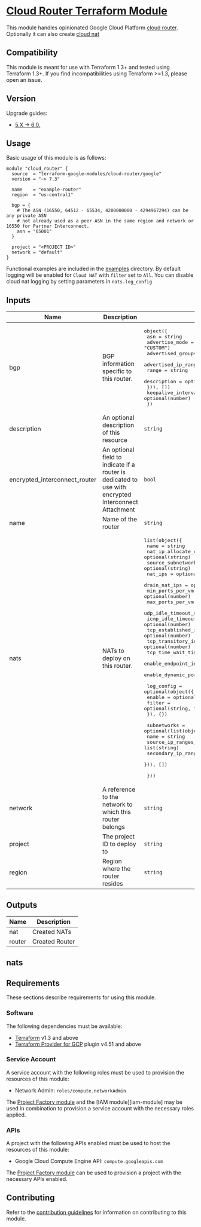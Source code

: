 # [Cloud Router Terraform Module](https://registry.terraform.io/modules/terraform-google-modules/cloud-router/google)

This module handles opinionated Google Cloud Platform [cloud router](https://cloud.google.com/network-connectivity/docs/router/concepts/overview). Optionally it can also create [cloud nat](https://cloud.google.com/nat/docs/overview)

## Compatibility

This module is meant for use with Terraform 1.3+ and tested using Terraform 1.3+. If you find incompatibilities using Terraform >=1.3, please open an issue.

## Version

Upgrade guides:

- [5.X -> 6.0.](/docs/upgrading_to_v6.0.md)

## Usage

Basic usage of this module is as follows:

```hcl
module "cloud_router" {
  source  = "terraform-google-modules/cloud-router/google"
  version = "~> 7.3"

  name    = "example-router"
  region  = "us-central1"

  bgp = {
    # The ASN (16550, 64512 - 65534, 4200000000 - 4294967294) can be any private ASN
    # not already used as a peer ASN in the same region and network or 16550 for Partner Interconnect.
    asn = "65001"
  }

  project = "<PROJECT ID>"
  network = "default"
}
```

Functional examples are included in the [examples](./examples/) directory. By default logging will be enabled for `Cloud NAT` with `filter` set to `All`. You can disable cloud nat logging by setting parameters in `nats.log_config`

<!-- BEGINNING OF PRE-COMMIT-TERRAFORM DOCS HOOK -->
## Inputs

| Name | Description | Type | Default | Required |
|------|-------------|------|---------|:--------:|
| bgp | BGP information specific to this router. | <pre>object({<br>    asn               = string<br>    advertise_mode    = optional(string, "CUSTOM")<br>    advertised_groups = optional(list(string))<br>    advertised_ip_ranges = optional(list(object({<br>      range       = string<br>      description = optional(string)<br>    })), [])<br>    keepalive_interval = optional(number)<br>  })</pre> | `null` | no |
| description | An optional description of this resource | `string` | `null` | no |
| encrypted\_interconnect\_router | An optional field to indicate if a router is dedicated to use with encrypted Interconnect Attachment | `bool` | `false` | no |
| name | Name of the router | `string` | n/a | yes |
| nats | NATs to deploy on this router. | <pre>list(object({<br>    name                                = string<br>    nat_ip_allocate_option              = optional(string)<br>    source_subnetwork_ip_ranges_to_nat  = optional(string)<br>    nat_ips                             = optional(list(string), [])<br>    drain_nat_ips                       = optional(list(string), [])<br>    min_ports_per_vm                    = optional(number)<br>    max_ports_per_vm                    = optional(number)<br>    udp_idle_timeout_sec                = optional(number)<br>    icmp_idle_timeout_sec               = optional(number)<br>    tcp_established_idle_timeout_sec    = optional(number)<br>    tcp_transitory_idle_timeout_sec     = optional(number)<br>    tcp_time_wait_timeout_sec           = optional(number)<br>    enable_endpoint_independent_mapping = optional(bool)<br>    enable_dynamic_port_allocation      = optional(bool)<br><br>    log_config = optional(object({<br>      enable = optional(bool, true)<br>      filter = optional(string, "ALL")<br>    }), {})<br><br>    subnetworks = optional(list(object({<br>      name                     = string<br>      source_ip_ranges_to_nat  = list(string)<br>      secondary_ip_range_names = optional(list(string))<br>    })), [])<br><br>  }))</pre> | `[]` | no |
| network | A reference to the network to which this router belongs | `string` | n/a | yes |
| project | The project ID to deploy to | `string` | n/a | yes |
| region | Region where the router resides | `string` | n/a | yes |

## Outputs

| Name | Description |
|------|-------------|
| nat | Created NATs |
| router | Created Router |

<!-- END OF PRE-COMMIT-TERRAFORM DOCS HOOK -->


## nats


## Requirements

These sections describe requirements for using this module.

### Software

The following dependencies must be available:

- [Terraform][terraform] v1.3 and above
- [Terraform Provider for GCP][terraform-provider-gcp] plugin v4.51 and above

### Service Account

A service account with the following roles must be used to provision
the resources of this module:

- Network Admin: `roles/compute.networkAdmin`

The [Project Factory module][project-factory-module] and the
[IAM module][iam-module] may be used in combination to provision a
service account with the necessary roles applied.

### APIs

A project with the following APIs enabled must be used to host the
resources of this module:

- Google Cloud Compute Engine API: `compute.googleapis.com`

The [Project Factory module][project-factory-module] can be used to
provision a project with the necessary APIs enabled.

## Contributing

Refer to the [contribution guidelines](./CONTRIBUTING.md) for
information on contributing to this module.

[project-factory-module]: https://registry.terraform.io/modules/terraform-google-modules/project-factory/google
[terraform-provider-gcp]: https://www.terraform.io/docs/providers/google/index.html
[terraform]: https://www.terraform.io/downloads.html
